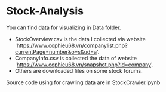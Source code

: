 # Stock-Analysis
You can find data for visualizing in Data folder.   
- StockOverview.csv is the data I collected via website 'https://www.cophieu68.vn/companylist.php?currentPage=number&o=s&ud=a'.
- CompanyInfo.csv is collected the data of website 'https://www.cophieu68.vn/snapshot.php?id=company'.
- Others are downloaded files on some stock forums.

Source code using for crawling data are in StockCrawler.ipynb
